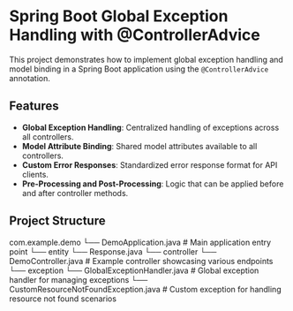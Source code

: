 # Spring Boot Global Exception Handling with @ControllerAdvice

This project demonstrates how to implement global exception handling and model binding in a Spring Boot application using the `@ControllerAdvice` annotation.

## Features

- **Global Exception Handling**: Centralized handling of exceptions across all controllers.
- **Model Attribute Binding**: Shared model attributes available to all controllers.
- **Custom Error Responses**: Standardized error response format for API clients.
- **Pre-Processing and Post-Processing**: Logic that can be applied before and after controller methods.

## Project Structure

com.example.demo 
└── DemoApplication.java # Main application entry point 
└── entity
  └── Response.java
└── controller 
  └── DemoController.java # Example controller showcasing various endpoints 
└── exception 
  └── GlobalExceptionHandler.java # Global exception handler for managing exceptions 
  └── CustomResourceNotFoundException.java # Custom exception for handling resource not found scenarios   
